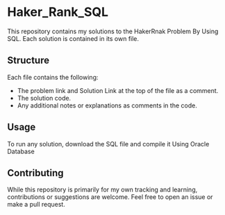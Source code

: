 # Haker_Rank_SQL
This repository contains my solutions to the HakerRnak Problem By Using SQL. Each solution is contained in its own file.

## Structure

Each file contains the following:

- The problem link and Solution Link at the top of the file as a comment.
- The solution code.
- Any additional notes or explanations as comments in the code.

## Usage

To run any solution, download the SQL file and compile it Using Oracle Database 

## Contributing

While this repository is primarily for my own tracking and learning, contributions or suggestions are welcome. Feel free to open an issue or make a pull request.
